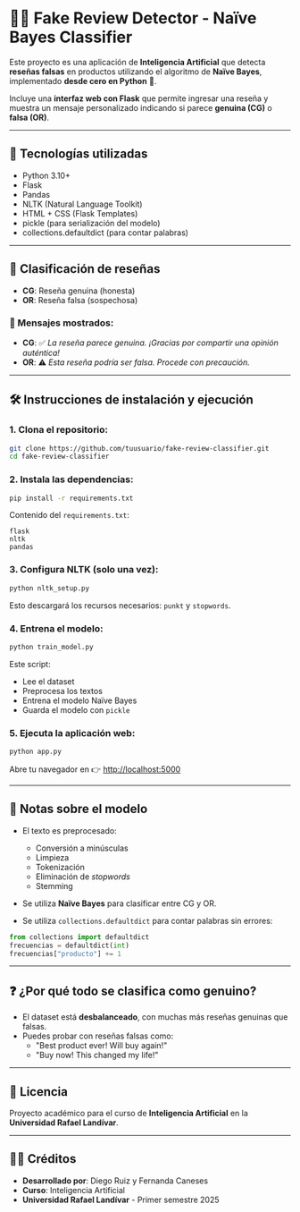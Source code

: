 # 🕵️‍♀️ Fake Review Detector - Naïve Bayes Classifier

Este proyecto es una aplicación de **Inteligencia Artificial** que detecta **reseñas falsas** en productos utilizando el algoritmo de **Naïve Bayes**, implementado **desde cero en Python** 🐍.

Incluye una **interfaz web con Flask** que permite ingresar una reseña y muestra un mensaje personalizado indicando si parece **genuina (CG)** o **falsa (OR)**.

---

## 🚀 Tecnologías utilizadas

- Python 3.10+
- Flask
- Pandas
- NLTK (Natural Language Toolkit)
- HTML + CSS (Flask Templates)
- pickle (para serialización del modelo)
- collections.defaultdict (para contar palabras)

---

## 🧠 Clasificación de reseñas

- **CG**: Reseña genuina (honesta)
- **OR**: Reseña falsa (sospechosa)

### 💬 Mensajes mostrados:
- **CG**: ✅ *La reseña parece genuina. ¡Gracias por compartir una opinión auténtica!*
- **OR**: ⚠️ *Esta reseña podría ser falsa. Procede con precaución.*

---

## 🛠️ Instrucciones de instalación y ejecución

### 1. Clona el repositorio:
```bash
git clone https://github.com/tuusuario/fake-review-classifier.git
cd fake-review-classifier
```

### 2. Instala las dependencias:
```bash
pip install -r requirements.txt
```

Contenido del `requirements.txt`:
```
flask
nltk
pandas
```

### 3. Configura NLTK (solo una vez):
```bash
python nltk_setup.py
```
Esto descargará los recursos necesarios: `punkt` y `stopwords`.

### 4. Entrena el modelo:
```bash
python train_model.py
```
Este script:
- Lee el dataset
- Preprocesa los textos
- Entrena el modelo Naïve Bayes
- Guarda el modelo con `pickle`

### 5. Ejecuta la aplicación web:
```bash
python app.py
```
Abre tu navegador en 👉 [http://localhost:5000](http://localhost:5000)

---

## 🧪 Notas sobre el modelo

- El texto es preprocesado:
  - Conversión a minúsculas
  - Limpieza
  - Tokenización
  - Eliminación de *stopwords*
  - Stemming

- Se utiliza **Naïve Bayes** para clasificar entre CG y OR.
- Se utiliza `collections.defaultdict` para contar palabras sin errores:

```python
from collections import defaultdict
frecuencias = defaultdict(int)
frecuencias["producto"] += 1
```

---

## ❓ ¿Por qué todo se clasifica como genuino?

- El dataset está **desbalanceado**, con muchas más reseñas genuinas que falsas.
- Puedes probar con reseñas falsas como:
  - "Best product ever! Will buy again!"
  - "Buy now! This changed my life!"

---

## 📄 Licencia

Proyecto académico para el curso de **Inteligencia Artificial** en la **Universidad Rafael Landívar**.

---

## 👩‍💻 Créditos

- **Desarrollado por**: Diego Ruiz y Fernanda Caneses
- **Curso**: Inteligencia Artificial
- **Universidad Rafael Landívar** - Primer semestre 2025
